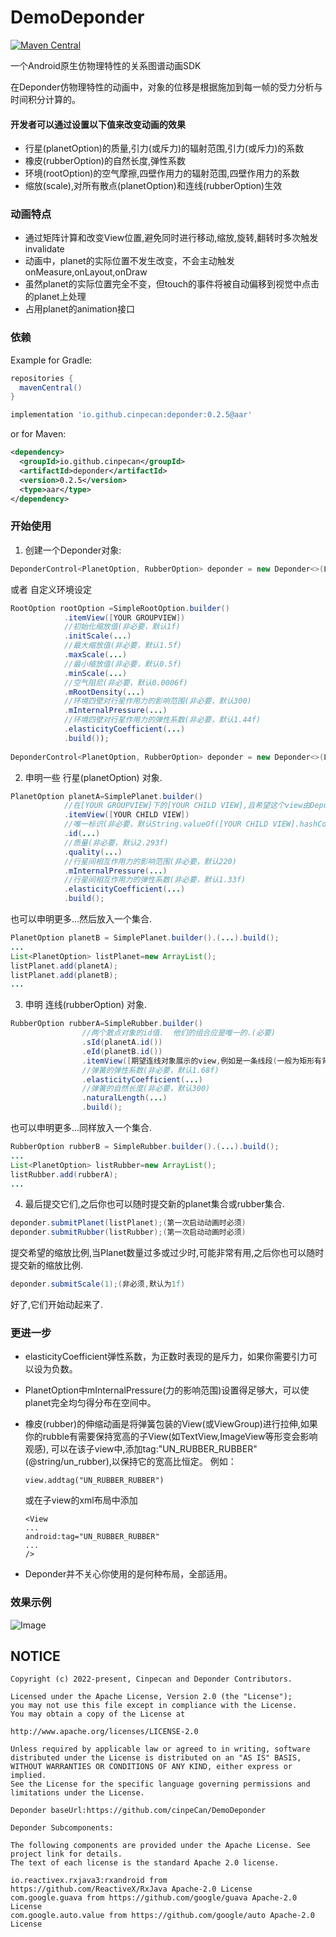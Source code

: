# DemoDeponder

[![Maven Central](https://img.shields.io/maven-central/v/io.github.cinpecan/deponder.svg?label=Maven%20Central)](https://search.maven.org/search?q=g:%22io.github.cinpecan%22%20AND%20a:%22deponder%22)

一个Android原生仿物理特性的关系图谱动画SDK 

在Deponder仿物理特性的动画中，对象的位移是根据施加到每一帧的受力分析与时间积分计算的。

#### 开发者可以通过设置以下值来改变动画的效果

- 行星(planetOption)的质量,引力(或斥力)的辐射范围,引力(或斥力)的系数
- 橡皮(rubberOption)的自然长度,弹性系数
- 环境(rootOption)的空气摩擦,四壁作用力的辐射范围,四壁作用力的系数
- 缩放(scale),对所有散点(planetOption)和连线(rubberOption)生效


### 动画特点

- 通过矩阵计算和改变View位置,避免同时进行移动,缩放,旋转,翻转时多次触发invalidate
- 动画中，planet的实际位置不发生改变，不会主动触发onMeasure,onLayout,onDraw
- 虽然planet的实际位置完全不变，但touch的事件将被自动偏移到视觉中点击的planet上处理
- 占用planet的animation接口


### 依赖

Example for Gradle:

```groovy
repositories {
  mavenCentral()
}

implementation 'io.github.cinpecan:deponder:0.2.5@aar'
```

or for Maven:

```xml
<dependency>
  <groupId>io.github.cinpecan</groupId>
  <artifactId>deponder</artifactId>
  <version>0.2.5</version>
  <type>aar</type>
</dependency>
```

### 开始使用


1. 创建一个Deponder对象:
```java
DeponderControl<PlanetOption, RubberOption> deponder = new Deponder<>(LifecycleOwner, [YOUR GROUPVIEW]);
```

或者 自定义环境设定

```java
RootOption rootOption =SimpleRootOption.builder()
            .itemView([YOUR GROUPVIEW])
            //初始化缩放值(非必要，默认1f)
            .initScale(...)
            //最大缩放值(非必要，默认1.5f)
            .maxScale(...)
            //最小缩放值(非必要，默认0.5f)
            .minScale(...)
            //空气阻尼(非必要，默认0.0006f)
            .mRootDensity(...)
            //环境四壁对行星作用力的影响范围(非必要，默认300)
            .mInternalPressure(...)
            //环境四壁对行星作用力的弹性系数(非必要，默认1.44f)
            .elasticityCoefficient(...)
            .build());
            
DeponderControl<PlanetOption, RubberOption> deponder = new Deponder<>(LifecycleOwner, rootOption);
```

2. 申明一些 行星(planetOption) 对象.
```java
PlanetOption planetA=SimplePlanet.builder()
            //在[YOUR GROUPVIEW]下的[YOUR CHILD VIEW],且希望这个view由Deponder控制.(必要)
            .itemView([YOUR CHILD VIEW])
            //唯一标识(非必要，默认String.valueOf([YOUR CHILD VIEW].hashCode())
            .id(...)
            //质量(非必要，默认2.293f)
            .quality(...)
            //行星间相互作用力的影响范围(非必要，默认220)
            .mInternalPressure(...)
            //行星间相互作用力的弹性系数(非必要，默认1.33f)
            .elasticityCoefficient(...)
            .build();
```
也可以申明更多...然后放入一个集合.
```java
PlanetOption planetB = SimplePlanet.builder().(...).build();
...
List<PlanetOption> listPlanet=new ArrayList();
listPlanet.add(planetA);
listPlanet.add(planetB);
...
```

3. 申明 连线(rubberOption) 对象.
```java
RubberOption rubberA=SimpleRubber.builder()
                //两个散点对象的id值.  他们的组合应是唯一的.(必要)
                .sId(planetA.id())
                .eId(planetB.id())
                .itemView([期望连线对象展示的view,例如是一条线段(一般为矩形有背景颜色且宽高大于0的View)])
                //弹簧的弹性系数(非必要，默认1.68f)
                .elasticityCoefficient(...)
                //弹簧的自然长度(非必要，默认300)
                .naturalLength(...)
                .build();
```
也可以申明更多...同样放入一个集合.
```java
RubberOption rubberB = SimpleRubber.builder().(...).build();
...
List<PlanetOption> listRubber=new ArrayList();
listRubber.add(rubberA);
...
```
4. 最后提交它们,之后你也可以随时提交新的planet集合或rubber集合.
```java
deponder.submitPlanet(listPlanet);(第一次启动动画时必须)
deponder.submitRubber(listRubber);(第一次启动动画时必须)
```
提交希望的缩放比例,当Planet数量过多或过少时,可能非常有用,之后你也可以随时提交新的缩放比例.
```java
deponder.submitScale(1);(非必须,默认为1f)
```
好了,它们开始动起来了.

### 更进一步

- elasticityCoefficient弹性系数，为正数时表现的是斥力，如果你需要引力可以设为负数。

- PlanetOption中mInternalPressure(力的影响范围)设置得足够大，可以使planet完全均匀得分布在空间中。

- 橡皮(rubber)的伸缩动画是将弹簧包装的View(或ViewGroup)进行拉伸,如果你的rubble有需要保持宽高的子View(如TextView,ImageView等形变会影响观感), 
  可以在该子view中,添加tag:"UN_RUBBER_RUBBER"(@string/un_rubber),以保持它的宽高比恒定。
  例如：
  ```
  view.addtag("UN_RUBBER_RUBBER")
  ```
  或在子view的xml布局中添加
  ```
  <View
  ...
  android:tag="UN_RUBBER_RUBBER"
  ...
  />
  
  ```
  
- Deponder并不关心你使用的是何种布局，全部适用。


### 效果示例

![Image](https://s4.ax1x.com/2022/02/25/bAEZwj.gif)

## NOTICE

    Copyright (c) 2022-present, Cinpecan and Deponder Contributors.

    Licensed under the Apache License, Version 2.0 (the "License");
    you may not use this file except in compliance with the License.
    You may obtain a copy of the License at

    http://www.apache.org/licenses/LICENSE-2.0

    Unless required by applicable law or agreed to in writing, software
    distributed under the License is distributed on an "AS IS" BASIS,
    WITHOUT WARRANTIES OR CONDITIONS OF ANY KIND, either express or implied.
    See the License for the specific language governing permissions and
    limitations under the License.
    
    Deponder baseUrl:https://github.com/cinpeCan/DemoDeponder
    
    Deponder Subcomponents:
    
    The following components are provided under the Apache License. See project link for details.
    The text of each license is the standard Apache 2.0 license.
    
    io.reactivex.rxjava3:rxandroid from https://github.com/ReactiveX/RxJava Apache-2.0 License
    com.google.guava from https://github.com/google/guava Apache-2.0 License
    com.google.auto.value from https://github.com/google/auto Apache-2.0 License

